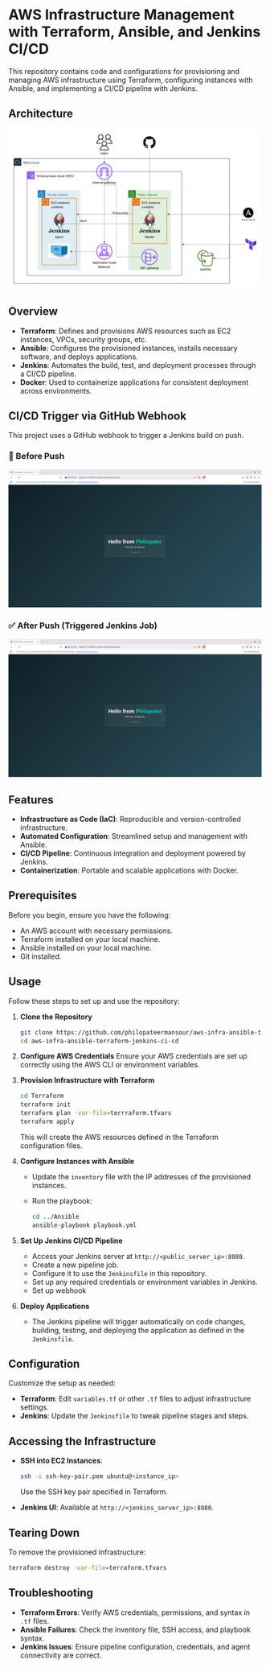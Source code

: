 # AWS Infrastructure Management with Terraform, Ansible, and Jenkins CI/CD

This repository contains code and configurations for provisioning and managing AWS infrastructure using Terraform, configuring instances with Ansible, and implementing a CI/CD pipeline with Jenkins.

## Architecture

![aws-infra-ansible-terraform-jenkins-ci-cd](Assets/aws-infra-ansible-terraform-jenkins-cicd.png)

## Overview

- **Terraform**: Defines and provisions AWS resources such as EC2 instances, VPCs, security groups, etc.
- **Ansible**: Configures the provisioned instances, installs necessary software, and deploys applications.
- **Jenkins**: Automates the build, test, and deployment processes through a CI/CD pipeline.
- **Docker**: Used to containerize applications for consistent deployment across environments.

## CI/CD Trigger via GitHub Webhook

This project uses a GitHub webhook to trigger a Jenkins build on push.

### 🔄 Before Push
![Before Push](Assets/Screenshot%20from%202025-05-21%2016-56-54.png)

### ✅ After Push (Triggered Jenkins Job)
![After Push](Assets/Screenshot%20from%202025-05-21%2017-54-37.png)


## Features

- **Infrastructure as Code (IaC)**: Reproducible and version-controlled infrastructure.
- **Automated Configuration**: Streamlined setup and management with Ansible.
- **CI/CD Pipeline**: Continuous integration and deployment powered by Jenkins.
- **Containerization**: Portable and scalable applications with Docker.

## Prerequisites

Before you begin, ensure you have the following:

- An AWS account with necessary permissions.
- Terraform installed on your local machine.
- Ansible installed on your local machine.
- Git installed.

## Usage

Follow these steps to set up and use the repository:

1. **Clone the Repository**

   ```bash
   git clone https://github.com/philopateermansour/aws-infra-ansible-terraform-jenkins-ci-cd.git
   cd aws-infra-ansible-terraform-jenkins-ci-cd
   ```

2. **Configure AWS Credentials** Ensure your AWS credentials are set up correctly using the AWS CLI or environment variables.

3. **Provision Infrastructure with Terraform**

   ```bash
   cd Terraform
   terraform init
   terraform plan -var-file=terrraform.tfvars
   terraform apply
   ```

   This will create the AWS resources defined in the Terraform configuration files.

4. **Configure Instances with Ansible**

   - Update the `inventory` file with the IP addresses of the provisioned instances.
   - Run the playbook:

     ```bash
     cd ../Ansible
     ansible-playbook playbook.yml
     ```

5. **Set Up Jenkins CI/CD Pipeline**

   - Access your Jenkins server at `http://<public_server_ip>:8080`.
   - Create a new pipeline job.
   - Configure it to use the `Jenkinsfile` in this repository.
   - Set up any required credentials or environment variables in Jenkins.
   - Set up webhook

6. **Deploy Applications**

   - The Jenkins pipeline will trigger automatically on code changes, building, testing, and deploying the application as defined in the `Jenkinsfile`.

## Configuration

Customize the setup as needed:

- **Terraform**: Edit `variables.tf` or other `.tf` files to adjust infrastructure settings.
- **Jenkins**: Update the `Jenkinsfile` to tweak pipeline stages and steps.

## Accessing the Infrastructure

- **SSH into EC2 Instances**:

  ```bash
  ssh -i ssh-key-pair.pem ubuntu@<instance_ip>
  ```

  Use the SSH key pair specified in Terraform.
- **Jenkins UI**: Available at `http://<jenkins_server_ip>:8080`.

## Tearing Down

To remove the provisioned infrastructure:

```bash
terraform destroy -var-file=terraform.tfvars
```

## Troubleshooting

- **Terraform Errors**: Verify AWS credentials, permissions, and syntax in `.tf` files.
- **Ansible Failures**: Check the inventory file, SSH access, and playbook syntax.
- **Jenkins Issues**: Ensure pipeline configuration, credentials, and agent connectivity are correct.
